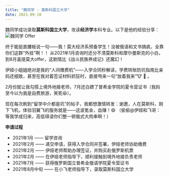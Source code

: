 ```yaml
---
title: "魏同学 - 莫斯科国立大学"
date: 2021-09-10
---
```


魏同学成功录取**莫斯科国立大学**，攻读**经济学**本科专业。以下是他的经验分享：
![魏同学 Offer](/img/录取-4.png)

终于能挺直腰板说一句——我！莫大经济系预备学生！没被俄语和文书搞疯，全靠你们这群“外挂”啊！！
从2021年1月咨询时还分不清莫斯科和摩尔曼斯克的小白，到8月喜提莫大offer，这剧情比《战斗民族养成记》还魔幻！

伊娅小姐姐绝对是我的“人间缴费机”——入学合同秒解读，学费转账防坑指南比亲妈还细致，甚至在我对着签证材料抓狂时，直接甩来一句“放着我来”🐮 🍺 。

2月份就让我勾搭上境外地接老师，7月还白嫖了普希金学院的夏令营证书（我妈至今以为我是自费旅游，笑死😆）。

现在每次刷到“留学中介都是坑”的帖子，我都想激情转发：谢邀，人在莫斯科，刚下飞机，体验羽翼飞的服务就是——这波氪金，血赚！😄
（偷偷@伊娅和飞哥：等我学成归来，高低得请你们整一顿俄式大肉串啊！）

**申请过程**
- 2021年1月 —— 留学咨询
- 2021年2月 —— 递交申请，获得入学合同并签署，伊娅老师协助缴费
- 2021年2月 —— 伊娅老师帮助办理签证，并购买赴俄罗斯机票
- 2021年2月 —— 在伊娅老师指导下，顺利接触到境外地接负责老师
- 2021年7月 —— 获得俄罗斯国立普希金俄语学院夏令营证书
- 2021年8月中旬 —— 在小飞老师指导下，录取莫斯科国立大学